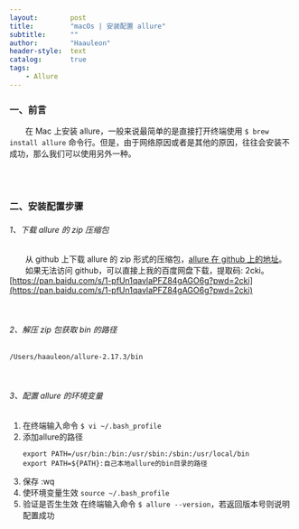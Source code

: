```yaml
---
layout:        post
title:         "macOs | 安装配置 allure"
subtitle:      ""
author:        "Haauleon"
header-style:  text
catalog:       true
tags:
    - Allure
---
```



### 一、前言
&emsp;&emsp;在 Mac 上安装 allure，一般来说最简单的是直接打开终端使用 `$ brew install allure` 命令行。但是，由于网络原因或者是其他的原因，往往会安装不成功，那么我们可以使用另外一种。          

<br><br>

### 二、安装配置步骤
###### 1、下载 allure 的 zip 压缩包
&emsp;&emsp;从 github 上下载 allure 的 zip 形式的压缩包，[allure 在 github 上的地址](https://github.com/allure-framework/allure2/releases)。      
&emsp;&emsp;如果无法访问 github，可以直接上我的百度网盘下载，提取码: 2cki。     
[https://pan.baidu.com/s/1-pfUn1qavlaPFZ84gAGO6g?pwd=2cki](https://pan.baidu.com/s/1-pfUn1qavlaPFZ84gAGO6g?pwd=2cki)

<br>

###### 2、解压 zip 包获取 bin 的路径
`/Users/haauleon/allure-2.17.3/bin`

<br>

###### 3、配置 allure 的环境变量
1. 在终端输入命令
    `$ vi ~/.bash_profile`
2. 添加allure的路径
    ```
    export PATH=/usr/bin:/bin:/usr/sbin:/sbin:/usr/local/bin
    export PATH=${PATH}:自己本地allure的bin目录的路径
    ```
3. 保存 :wq
4. 使环境变量生效
    `source ~/.bash_profile`
5. 验证是否生生效
    在终端输入命令 `$ allure --version`，若返回版本号则说明配置成功